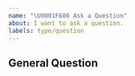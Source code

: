 ```yaml
---
name: "\U0001F600 Ask a Question"
about: I want to ask a question.
labels: type/question
---
```


## General Question

<!--

Before asking a question, make sure you have:

- Searched existing Stack Overflow questions.
- Googled your question.
- Searched open and closed [GitHub issues](https://github.com/antlabs/pcopy/issues)
- Read the documentation:
  - [deepcopy Readme](https://github.com/antlabs/pcopy/blob/master/README.md)

-->
